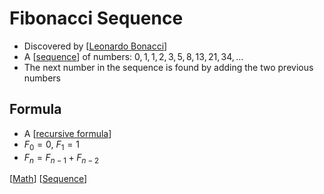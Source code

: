 # Fibonacci Sequence

- Discovered by [[Leonardo Bonacci]]
- A [[sequence]] of numbers: $0, 1, 1, 2, 3, 5, 8, 13, 21, 34, ...$
- The next number in the sequence is found by adding the two previous numbers

## Formula

- A [[recursive formula]]
- $F_0 = 0$, $F_1 = 1$
- $F_n = F_{n -1} + F_{n - 2}$

[[Math]] [[Sequence]]

[//begin]: # "Autogenerated link references for markdown compatibility"
[Leonardo Bonacci]: leonardo-bonacci "Leonardo Bonacci"
[sequence]: sequence "Sequence"
[recursive formula]: recursive-formula "Recursive Formula"
[Math]: math "Math"
[Sequence]: sequence "Sequence"
[//end]: # "Autogenerated link references"
